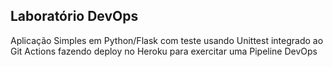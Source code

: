 ## Laboratório DevOps


Aplicação Simples em Python/Flask com teste usando Unittest integrado ao Git Actions fazendo deploy no Heroku para exercitar uma Pipeline DevOps